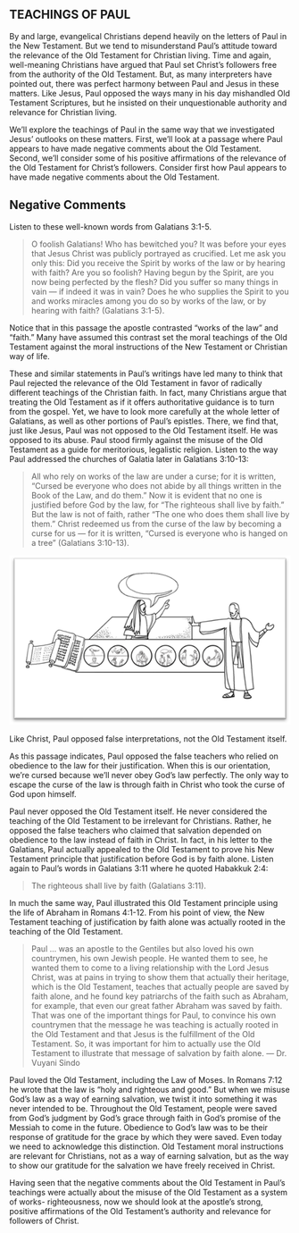 ## TEACHINGS OF PAUL

By and large, evangelical Christians depend heavily on the letters of Paul in the New Testament. But we tend to misunderstand Paul’s attitude toward the relevance of the Old Testament for Christian living. Time and again, well-meaning Christians have argued that Paul set Christ’s followers free from the authority of the Old Testament. But, as many interpreters have pointed out, there was perfect harmony between Paul and Jesus in these matters. Like Jesus, Paul opposed the ways many in his day mishandled Old Testament Scriptures, but he insisted on their unquestionable authority and relevance for Christian living.

We’ll explore the teachings of Paul in the same way that we investigated Jesus’ outlooks on these matters. First, we’ll look at a passage where Paul appears to have made negative comments about the Old Testament. Second, we’ll consider some of his positive affirmations of the relevance of the Old Testament for Christ’s followers. Consider first how Paul appears to have made negative comments about the Old Testament.

## Negative Comments

Listen to these well-known words from Galatians 3:1-5.

> O foolish Galatians! Who has bewitched you? It was before your eyes that Jesus Christ was publicly portrayed as crucified. Let me ask you only this: Did you receive the Spirit by works of the law or by hearing with faith? Are you so foolish? Having begun by the Spirit, are you now being perfected by the flesh? Did you suffer so many things in vain — if indeed it was in vain? Does he who supplies the Spirit to you and works miracles among you do so by works of the law, or by hearing with faith? (Galatians 3:1-5).

Notice that in this passage the apostle contrasted “works of the law” and “faith.” Many have assumed this contrast set the moral teachings of the Old Testament against the moral instructions of the New Testament or Christian way of life.

These and similar statements in Paul’s writings have led many to think that Paul rejected the relevance of the Old Testament in favor of radically different teachings of the Christian faith. In fact, many Christians argue that treating the Old Testament as if it offers authoritative guidance is to turn from the gospel. Yet, we have to look more carefully at the whole letter of Galatians, as well as other portions of Paul’s epistles. There, we find that, just like Jesus, Paul was not opposed to the Old Testament itself. He was opposed to its abuse. Paul stood firmly against the misuse of the Old Testament as a guide for meritorious, legalistic religion. Listen to the way Paul addressed the churches of Galatia later in Galatians 3:10-13:

> All who rely on works of the law are under a curse; for it is written, “Cursed be everyone who does not abide by all things written in the Book of the Law, and do them.” Now it is evident that no one is justified before God by the law, for “The righteous shall live by faith.” But the law is not of faith, rather “The one who does them shall live by them.” Christ redeemed us from the curse of the law by becoming a curse for us — for it is written, “Cursed is everyone who is hanged on a tree” (Galatians 3:10-13).

![1.1.1.manuscript.pic10](https://github.com/thirdmill/images/raw/main/1.1.1.manuscript.pic10.png)

Like Christ, Paul opposed false interpretations, not the Old Testament itself.

As this passage indicates, Paul opposed the false teachers who relied on obedience to the law for their justification. When this is our orientation, we’re cursed because we’ll never obey God’s law perfectly. The only way to escape the curse of the law is through faith in Christ who took the curse of God upon himself.

Paul never opposed the Old Testament itself. He never considered the teaching of the Old Testament to be irrelevant for Christians. Rather, he opposed the false teachers who claimed that salvation depended on obedience to the law instead of faith in Christ. In fact, in his letter to the Galatians, Paul actually appealed to the Old Testament to prove his New Testament principle that justification before God is by faith alone. Listen again to Paul’s words in Galatians 3:11 where he quoted Habakkuk 2:4:

> The righteous shall live by faith (Galatians 3:11).

In much the same way, Paul illustrated this Old Testament principle using the life of Abraham in Romans 4:1-12. From his point of view, the New Testament teaching of justification by faith alone was actually rooted in the teaching of the Old Testament.

> Paul … was an apostle to the Gentiles but also loved his own countrymen, his own Jewish people. He wanted them to see, he wanted them to come to a living relationship with the Lord Jesus Christ, was at pains in trying to show them that actually their heritage, which is the Old Testament, teaches that actually people are saved by faith alone, and he found key patriarchs of the faith such as Abraham, for example, that even our great father Abraham was saved by faith. That was one of the important things for Paul, to convince his own countrymen that the message he was teaching is actually rooted in the Old Testament and that Jesus is the fulfillment of the Old Testament. So, it was important for him to actually use the Old Testament to illustrate that message of salvation by faith alone. — Dr. Vuyani Sindo

Paul loved the Old Testament, including the Law of Moses. In Romans 7:12 he wrote that the law is “holy and righteous and good.” But when we misuse God’s law as a way of earning salvation, we twist it into something it was never intended to be. Throughout the Old Testament, people were saved from God’s judgment by God’s grace through faith in God’s promise of the Messiah to come in the future. Obedience to God’s law was to be their response of gratitude for the grace by which they were saved. Even today we need to acknowledge this distinction. Old Testament moral instructions are relevant for Christians, not as a way of earning salvation, but as the way to show our gratitude for the salvation we have freely received in Christ.

Having seen that the negative comments about the Old Testament in Paul’s teachings were actually about the misuse of the Old Testament as a system of works- righteousness, now we should look at the apostle’s strong, positive affirmations of the Old Testament’s authority and relevance for followers of Christ.
